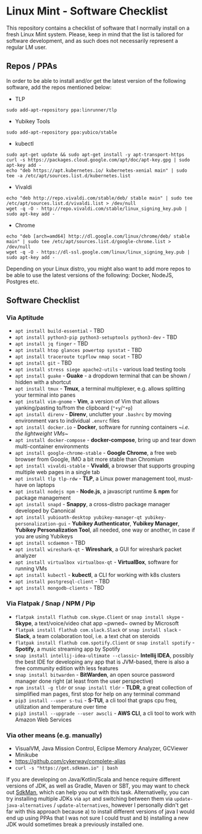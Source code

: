 # Linux Mint - Software Checklist

This repository contains a checklist of software that I normally install on a fresh Linux Mint system. Please, keep in mind that the list is tailored for software development, and as such does not necessarily represent a regular LM user.

## Repos / PPAs

In order to be able to install and/or get the latest version of the following software, add the repos mentioned below:

- TLP
```
sudo add-apt-repository ppa:linrunner/tlp
```
- Yubikey Tools
```
sudo add-apt-repository ppa:yubico/stable
```
- kubectl
```
sudo apt-get update && sudo apt-get install -y apt-transport-https
curl -s https://packages.cloud.google.com/apt/doc/apt-key.gpg | sudo apt-key add -
echo "deb https://apt.kubernetes.io/ kubernetes-xenial main" | sudo tee -a /etc/apt/sources.list.d/kubernetes.list
```
- Vivaldi
```
echo "deb http://repo.vivaldi.com/stable/deb/ stable main" | sudo tee /etc/apt/sources.list.d/vivaldi.list > /dev/null
wget -q -O - http://repo.vivaldi.com/stable/linux_signing_key.pub | sudo apt-key add -
```
- Chrome
```
echo "deb [arch=amd64] http://dl.google.com/linux/chrome/deb/ stable main" | sudo tee /etc/apt/sources.list.d/google-chrome.list > /dev/null
wget -q -O - https://dl-ssl.google.com/linux/linux_signing_key.pub | sudo apt-key add -
```
Depending on your Linux distro, you might also want to add more repos to be able to use the latest versions of the following: Docker, NodeJS, Postgres etc.

## Software Checklist

### Via Aptitude

- `apt install build-essential` - TBD
- `apt install python3-pip python3-setuptools python3-dev` - TBD
- `apt install jq finger` - TBD
- `apt install htop glances powertop sysstat` - TBD
- `apt install traceroute tcpflow nmap socat` - TBD
- `apt install git` - TBD
- `apt install stress siege apache2-utils` - various load testing tools
- `apt install guake` - **Guake** - a dropdown terminal that can be shown / hidden with a shortcut
- `apt install tmux` - **Tmux**, a terminal multiplexer, e.g. allows splitting your terminal into panes
- `apt install vim-gnome` - **Vim**, a version of Vim that allows yanking/pasting to/from the clipboard (`"+y`/`"+p`)
- `apt install direnv` - **Direnv**, unclutter your `.bashrc` by moving environment vars to individual `.envrc` files
- `apt install docker.io` - **Docker**, software for running containers ~*i.e. the lightweight VMs*~
- `apt install docker-compose` - **docker-compose**, bring up and tear down multi-container environments
- `apt install google-chrome-stable` - **Google Chrome**, a free web browser from Google, IMO a bit more stable than Chromium
- `apt install vivaldi-stable` - **Vivaldi**, a browser that supports grouping multiple web pages in a single tab
- `apt install tlp tlp-rdw` - **TLP**, a Linux power management tool, must-have on laptops
- `apt install nodejs npm` - **Node.js**, a javascript runtime & **npm** for package management
- `apt install snapd` - **Snappy**, a cross-distro package manager developed by Canonical
- `apt install yubioath-desktop yubikey-manager-qt yubikey-personalization-gui` - **Yubikey Authenticator**, **Yubikey Manager**, **Yubikey Personalization Tool**, all needed, one way or another, in case if you are using Yubikeys
- `apt install scdaemon` - TBD
- `apt install wireshark-qt` - **Wireshark**, a GUI for wireshark packet analyzer
- `apt install virtualbox virtualbox-qt` - **VirtualBox**, software for running VMs
- `apt install kubectl` - **kubectl**, a CLI for working with k8s clusters
- `apt install postgresql-client` - TBD
- `apt install mongodb-clients` - TBD

### Via Flatpak / Snap / NPM / Pip

- `flatpak install flathub com.skype.Client` or `snap install skype` - **Skype**, a text/voice/video chat app ~pwned~ owned by Microsoft
- `flatpak install flathub com.slack.Slack` or `snap install slack` - **Slack**, a team colaboration tool, i.e. a text chat on steroids
- `flatpak install flathub com.spotify.Client` or `snap install spotify` - **Spotify**, a music streaming app by Spotify
- `snap install intellij-idea-ultimate --classic`- **Intellij IDEA**, possibly the best IDE for developing any app that is JVM-based, there is also a free community edition with less features
- `snap install bitwarden` - **BitWarden**, an open source password manager done right (at least from the user perspective)
- `npm install -g tldr` or `snap install tldr` - **TLDR**, a great collection of simplified man pages, first stop for help on any terminal command
- `pip3 install --user s-tui` - **S-TUI**, a cli tool that graps cpu freq, utilization and temperature over time
- `pip3 install --upgrade --user awscli` - **AWS CLI**, a cli tool to work with Amazon Web Services

### Via other means (e.g. manually)

 - VisualVM, Java Mission Control, Eclipse Memory Analyzer, GCViewer
 - Minikube
 - https://github.com/cykerway/complete-alias
 - `curl -s "https://get.sdkman.io" | bash`

If you are developing on Java/Kotlin/Scala and hence require different versions of JDK, as well as Gradle, Maven or SBT, you may want to check out [SdkMan](https://sdkman.io/), which can help you out with this task. Alternativelly, you can try installing multiple JDKs via `apt` and switching between them via `update-java-alternatives` / `update-alternatives`, however I personally didn't get far with this approach because a) to install different versions of java I would end up using PPAs that I was not sure I could trust and b) installing a new JDK would sometimes break a previously installed one.
